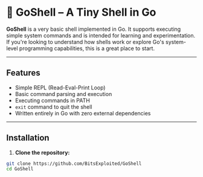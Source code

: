 # 🐚 GoShell – A Tiny Shell in Go

**GoShell** is a very basic shell implemented in Go. It supports executing simple system commands and is intended for learning and experimentation. If you're looking to understand how shells work or explore Go's system-level programming capabilities, this is a great place to start.

---

## Features

- Simple REPL (Read-Eval-Print Loop)
- Basic command parsing and execution
- Executing commands in PATH
- `exit` command to quit the shell
- Written entirely in Go with zero external dependencies

---

## Installation

1. **Clone the repository:**

```bash
git clone https://github.com/BitsExploited/GoShell
cd GoShell